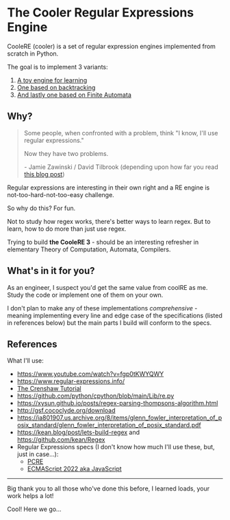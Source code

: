 # The Cooler Regular Expressions Engine
CooleRE (cooler) is a set of regular expression engines implemented from scratch in Python.

The goal is to implement 3 variants:
1. [A toy engine for learning](https://github.com/shauryashaurya/coolRE/tree/main/toy)
1. [One based on backtracking](https://github.com/shauryashaurya/coolRE/tree/main/backtracking)
1. [And lastly one based on Finite Automata](https://github.com/shauryashaurya/coolRE/tree/main/finite-automata)

## Why?
> Some people, when confronted with a problem, think "I know, I'll use regular expressions."
> 
> Now they have two problems.
>  
>  \- Jamie Zawinski / David Tilbrook (depending upon how far you read [this blog post](http://regex.info/blog/2006-09-15/247))

Regular expressions are interesting in their own right and a RE engine is not-too-hard-not-too-easy challenge.  

So why do this? For fun. 

Not to study how regex works, there's better ways to learn regex. 
But to learn, how to do more than just use regex.

Trying to build **the CooleRE 3** - should be an interesting refresher in elementary Theory of Computation, Automata, Compilers.  


## What's in it for you?
As an engineer, I suspect you'd get the same value from coolRE as me.
Study the code or implement one of them on your own. 

I don't plan to make any of these implementations _comprehensive_ - meaning implementing every line and edge case of the specifications (listed in references below) but the main parts I build will conform to the specs. 

## References
What I'll use:
* https://www.youtube.com/watch?v=fgp0tKWYQWY
* https://www.regular-expressions.info/
* [The Crenshaw Tutorial](https://compilers.iecc.com/crenshaw/)
* https://github.com/python/cpython/blob/main/Lib/re.py
* https://xysun.github.io/posts/regex-parsing-thompsons-algorithm.html
* http://gsf.cococlyde.org/download
* https://ia801907.us.archive.org/8/items/glenn_fowler_interpretation_of_posix_standard/glenn_fowler_interpretation_of_posix_standard.pdf
* https://kean.blog/post/lets-build-regex and https://github.com/kean/Regex
* Regular Expressions specs (I don't know how much I'll use these, but, just in case...):
  * [PCRE](https://www.pcre.org/current/doc/html/pcre2pattern.html)
  * [ECMAScript 2022 aka JavaScript](https://tc39.es/ecma262/#sec-regexp-regular-expression-objects)



---

Big thank you to all those who've done this before, I learned loads, your work helps a lot!


Cool! Here we go...
